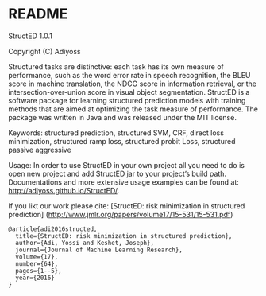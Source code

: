 README
======

StructED 1.0.1

Copyright (C) Adiyoss

Structured tasks are distinctive: each task has its own measure of performance, such as the word error rate in speech recognition, the BLEU score in machine translation, the NDCG score in information retrieval, or the intersection-over-union score in visual object segmentation. StructED is a software package for learning structured prediction models with training methods that are aimed at optimizing the task measure of performance. The package was written in Java and was released under the MIT license.

Keywords: structured prediction, structured SVM, CRF, direct loss minimization, structured ramp loss, structured probit Loss, structured passive aggressive

Usage:
In order to use StructED in your own project all you need to do is open new project and add StructED jar to your project’s build path. Documentations and more extensive usage examples can be found at: http://adiyoss.github.io/StructED/.

If you likt our work please cite: 
[StructED: risk minimization in structured prediction] (http://www.jmlr.org/papers/volume17/15-531/15-531.pdf)
```
@article{adi2016structed,
  title={StructED: risk minimization in structured prediction},
  author={Adi, Yossi and Keshet, Joseph},
  journal={Journal of Machine Learning Research},
  volume={17},
  number={64},
  pages={1--5},
  year={2016}
}
```
